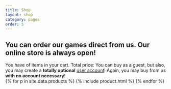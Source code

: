 ```yaml
---
title: Shop
layout: shop
category: pages
order: 5
---
```


## You can order our games direct from us. Our online store is always open!

<div class="snipcart-summary">
    You have <span class="snipcart-total-items"></span> of items in your cart. 
    Total price: <span class="snipcart-total-price"></span>
    You can buy as a guest, but also, you may create a <strong>totally optional</strong> <a href="#" class="snipcart-user-email snipcart-user-profile">user account</a>! Again, you may buy from us <strong>with no account necessary</strong>!
</div>
<div class="products">
{% for p in site.data.products %}
{% include product.html %}
{% endfor %}
</div>

